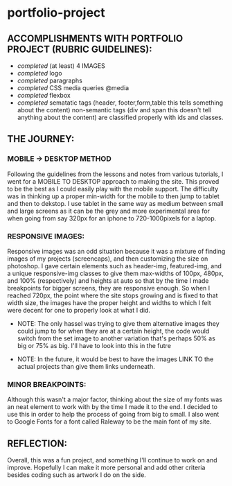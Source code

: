 # portfolio-project

## ACCOMPLISHMENTS WITH PORTFOLIO PROJECT (RUBRIC GUIDELINES):

* *completed* (at least) 4 IMAGES
* *completed* logo
* *completed* paragraphs
* *completed* CSS media queries @media
* *completed* flexbox
* *completed* sematatic tags (header, footer,form,table this tells something about the content) non-semantic tags (div and span this doesn't tell anything about the content) are classified properly with ids and classes. 

## THE JOURNEY:

### MOBILE -> DESKTOP METHOD
Following the guidelines from the lessons and notes from various tutorials, I went for a MOBILE TO DESKTOP approach to making the site. This proved to be the best as I could easily play with the mobile support. The difficulty was in thinking up a proper min-width for the mobile to then jump to tablet and then to dekstop. I use tablet in the same way as medium between small and large screens as it can be the grey and more experimental area for when going from say 320px for an iphone to 720-1000pixels for a laptop. 

### RESPONSIVE IMAGES:
Responsive images was an odd situation because it was a mixture of finding images of my projects (screencaps), and then customizing the size on photoshop. I gave certain elements such as header-img, featured-img, and a unique responsive-img classes to give them max-widths of 100px, 480px, and 100% (respectively) and heights at auto so that by the time I made breakpoints for bigger screens, they are responsive enough. So when I reached 720px, the point where the site stops growing and is fixed to that width size, the images have the proper height and widths to which I felt were decent for one to properly look at what I did. 

* NOTE: The only hassel was trying to give them alternative images they could jump to for when they are at a certain height, the code would switch from the set image to another variation that's perhaps 50% as big or 75% as big. I'll have to look into this in the futre

* NOTE: In the future, it would be best to have the images LINK TO the actual projects than give them links underneath.

### MINOR BREAKPOINTS:
Although this wasn't a major factor, thinking about the size of my fonts was an neat element to work with by the time I made it to the end. I decided to use this in order to help the process of going from big to small. I also went to Google Fonts for a font called Raleway to be the main font of my site.

## REFLECTION:

Overall, this was a fun project, and something I'll continue to work on and improve. Hopefully I can make it more personal and add other criteria besides coding such as artwork I do on the side. 
